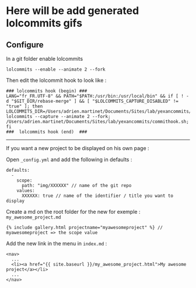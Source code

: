 # Here will be add generated lolcommits gifs

## Configure

In a git folder enable lolcommits

```
lolcommits --enable --animate 2 --fork
```

Then edit the lolcommit hook to look like :

```
### lolcommits hook (begin) ###
LANG="fr_FR.UTF-8" && PATH="$PATH:/usr/bin:/usr/local/bin" && if [ ! -d "$GIT_DIR/rebase-merge" ] && [ "$LOLCOMMITS_CAPTURE_DISABLED" != "true" ]; then LOLCOMMITS_DIR=/Users/adrien.martinet/Documents/Sites/lab/yexancommits/img lolcommits --capture --animate 2 --fork; /Users/adrien.martinet/Documents/Sites/lab/yexancommits/commithook.sh; fi
###  lolcommits hook (end)  ###
```

--- 

If you want a new project to be displayed on his own page :

Open `_config.yml` and add the following in defaults : 

```
defaults:
  -
    scope:
      path: "img/XXXXXX" // name of the git repo
    values:
      XXXXXX: true // name of the identifier / title you want to display
```

Create a md on the root folder for the new for exemple : `my_awesome_project.md`

```
{% include gallery.html projectname="myawesomeproject" %} // myawesomeproject => the scope value

```

Add the new link in the menu in `index.md` :

```
<nav>
  ...
  <li><a href="{{ site.baseurl }}/my_awesome_project.html">My awesome project</a></li>
  ...
</nav>
```
